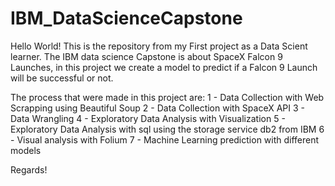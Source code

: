 # IBM_DataScienceCapstone

Hello World!
This is the repository from my First project as a Data Scient learner.
The IBM data science Capstone is about SpaceX Falcon 9 Launches, in this project we create a model to
predict if a Falcon 9 Launch will be successful or not. 

The process that were made in this project are:
1 - Data Collection with Web Scrapping using Beautiful Soup
2 - Data Collection with SpaceX API
3 - Data Wrangling
4 - Exploratory Data Analysis with Visualization
5 - Exploratory Data Analysis with sql using the storage service db2 from IBM
6 - Visual analysis with Folium
7 - Machine Learning prediction with different models

Regards!
